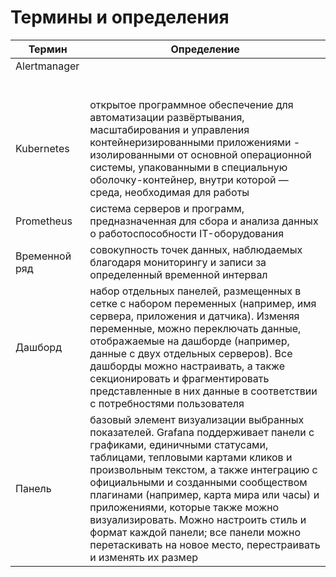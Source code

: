 # Термины и определения
| Термин | Определение |
| ---- | ------- |
| Alertmanager |  |
|  |  |
|  |  |
|  |  |
|  |  |
|  |  |
|  |  |
| Kubernetes | открытое программное обеспечение для автоматизации развёртывания, масштабирования и управления контейнеризированными приложениями - изолированными от основной операционной системы, упакованными в специальную оболочку-контейнер, внутри которой — среда, необходимая для работы |
| Prometheus | система серверов и программ, предназначенная для сбора и анализа данных о работоспособности IT-оборудования |
| Временной ряд | совокупность точек данных, наблюдаемых благодаря мониторингу и записи за определенный временной интервал |
| Дашборд | набор отдельных панелей, размещенных в сетке с набором переменных (например, имя сервера, приложения и датчика). Изменяя переменные, можно переключать данные, отображаемые на дашборде (например, данные с двух отдельных серверов). Все дашборды можно настраивать, а также секционировать и фрагментировать представленные в них данные в соответствии с потребностями пользователя |
| Панель | базовый элемент визуализации выбранных показателей. Grafana поддерживает панели с графиками, единичными статусами, таблицами, тепловыми картами кликов и произвольным текстом, а также интеграцию с официальными и созданными сообществом плагинами (например, карта мира или часы) и приложениями, которые также можно визуализировать. Можно настроить стиль и формат каждой панели; все панели можно перетаскивать на новое место, перестраивать и изменять их размер |


